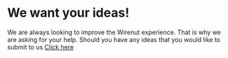 # We want your ideas!

We are always looking to improve the Wirenut experience. That is why we are asking for your help. Should you have any ideas that you would like to submit to us [Click here](https://github.com/wirenut/Community-Suggestions/issues/new?template=Feature_request.md)
